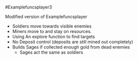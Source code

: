 #Examplefuncsplayer3

Modified version of Examplefuncsplayer
- Soldiers move towards visible enemies
- Miners move to and stay on resources.
- Using An explore function to find targets
- No Deposit control (deposits are still mined out completely)
- Builds Sages if collected enough gold from dead enemies
    - Sages act the same as soldiers
